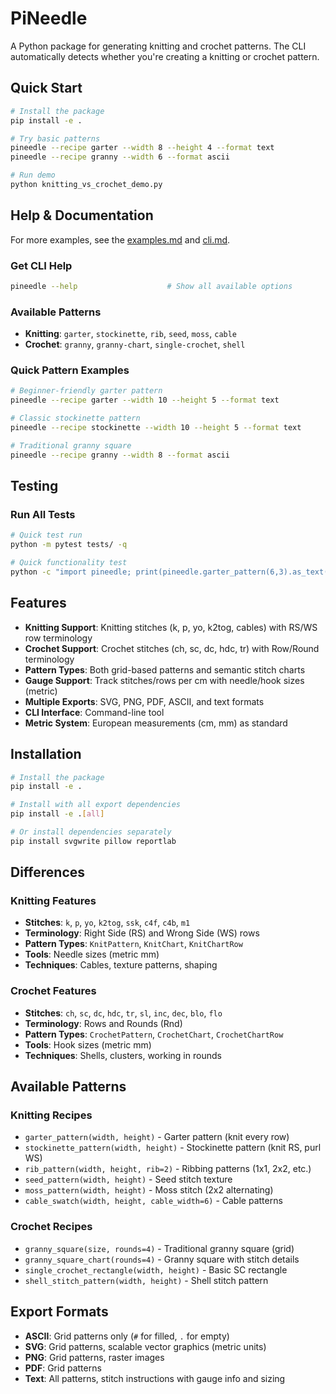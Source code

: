 # PiNeedle

A Python package for generating knitting and crochet patterns. The CLI automatically detects whether you're creating a knitting or crochet pattern.

## Quick Start

```bash
# Install the package
pip install -e .

# Try basic patterns
pineedle --recipe garter --width 8 --height 4 --format text
pineedle --recipe granny --width 6 --format ascii

# Run demo
python knitting_vs_crochet_demo.py
```

## Help & Documentation
For more examples, see the [examples.md](examples.md) and [cli.md](cli.md).

### Get CLI Help
```bash
pineedle --help                    # Show all available options
```

### Available Patterns
- **Knitting**: `garter`, `stockinette`, `rib`, `seed`, `moss`, `cable`
- **Crochet**: `granny`, `granny-chart`, `single-crochet`, `shell`

### Quick Pattern Examples
```bash
# Beginner-friendly garter pattern
pineedle --recipe garter --width 10 --height 5 --format text

# Classic stockinette pattern
pineedle --recipe stockinette --width 10 --height 5 --format text

# Traditional granny square
pineedle --recipe granny --width 8 --format ascii
```

## Testing

### Run All Tests
```bash
# Quick test run
python -m pytest tests/ -q

# Quick functionality test
python -c "import pineedle; print(pineedle.garter_pattern(6,3).as_text())"
```

## Features

- **Knitting Support**: Knitting stitches (k, p, yo, k2tog, cables) with RS/WS row terminology
- **Crochet Support**: Crochet stitches (ch, sc, dc, hdc, tr) with Row/Round terminology
- **Pattern Types**: Both grid-based patterns and semantic stitch charts
- **Gauge Support**: Track stitches/rows per cm with needle/hook sizes (metric)
- **Multiple Exports**: SVG, PNG, PDF, ASCII, and text formats
- **CLI Interface**: Command-line tool
- **Metric System**: European measurements (cm, mm) as standard

## Installation

```bash
# Install the package
pip install -e .

# Install with all export dependencies
pip install -e .[all]

# Or install dependencies separately
pip install svgwrite pillow reportlab
```

## Differences

### Knitting Features

- **Stitches**: `k`, `p`, `yo`, `k2tog`, `ssk`, `c4f`, `c4b`, `m1`
- **Terminology**: Right Side (RS) and Wrong Side (WS) rows
- **Pattern Types**: `KnitPattern`, `KnitChart`, `KnitChartRow`
- **Tools**: Needle sizes (metric mm)
- **Techniques**: Cables, texture patterns, shaping

### Crochet Features

- **Stitches**: `ch`, `sc`, `dc`, `hdc`, `tr`, `sl`, `inc`, `dec`, `blo`, `flo`
- **Terminology**: Rows and Rounds (Rnd)
- **Pattern Types**: `CrochetPattern`, `CrochetChart`, `CrochetChartRow`
- **Tools**: Hook sizes (metric mm)
- **Techniques**: Shells, clusters, working in rounds

## Available Patterns

### Knitting Recipes
- `garter_pattern(width, height)` - Garter pattern (knit every row)
- `stockinette_pattern(width, height)` - Stockinette pattern (knit RS, purl WS)
- `rib_pattern(width, height, rib=2)` - Ribbing patterns (1x1, 2x2, etc.)
- `seed_pattern(width, height)` - Seed stitch texture
- `moss_pattern(width, height)` - Moss stitch (2x2 alternating)
- `cable_swatch(width, height, cable_width=6)` - Cable patterns

### Crochet Recipes
- `granny_square(size, rounds=4)` - Traditional granny square (grid)
- `granny_square_chart(rounds=4)` - Granny square with stitch details
- `single_crochet_rectangle(width, height)` - Basic SC rectangle
- `shell_stitch_pattern(width, height)` - Shell stitch pattern

## Export Formats

- **ASCII**: Grid patterns only (`#` for filled, `.` for empty)
- **SVG**: Grid patterns, scalable vector graphics (metric units)
- **PNG**: Grid patterns, raster images
- **PDF**: Grid patterns
- **Text**: All patterns, stitch instructions with gauge info and sizing
